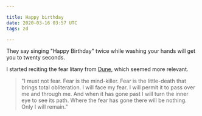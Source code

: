 ```yaml
---

title: Happy birthday
date: 2020-03-16 03:57 UTC
tags: zd

---
```


They say singing "Happy Birthday" twice while washing your hands will get you to twenty seconds.

I started reciting the fear litany from <a href='https://www.goodreads.com/book/show/234225.Dune'>Dune</a>, which seemed more relevant.

<blockquote>
  "I must not fear. Fear is the mind-killer. Fear is the little-death that brings total obliteration. I will face my fear. I will permit it to pass over me and through me. And when it has gone past I will turn the inner eye to see its path. Where the fear has gone there will be nothing. Only I will remain."
</blockquote>
